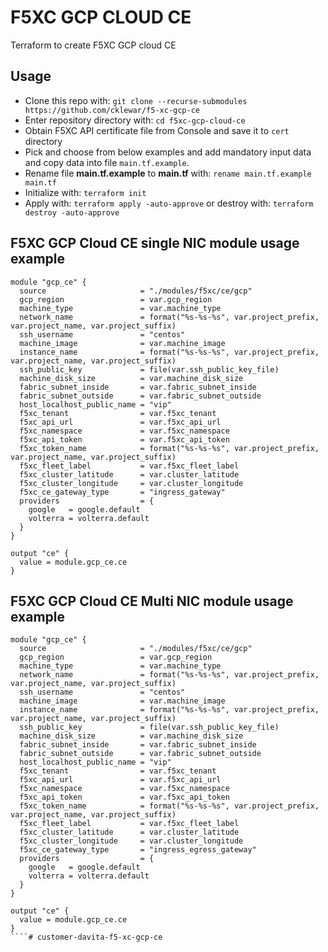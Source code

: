 # F5XC GCP CLOUD CE

Terraform to create F5XC GCP cloud CE

## Usage

- Clone this repo with: `git clone --recurse-submodules https://github.com/cklewar/f5-xc-gcp-ce`
- Enter repository directory with: `cd f5xc-gcp-cloud-ce`
- Obtain F5XC API certificate file from Console and save it to `cert` directory
- Pick and choose from below examples and add mandatory input data and copy data into file `main.tf.example`.
- Rename file __main.tf.example__ to __main.tf__ with: `rename main.tf.example main.tf`
- Initialize with: `terraform init`
- Apply with: `terraform apply -auto-approve` or destroy with: `terraform destroy -auto-approve`

## F5XC GCP Cloud CE single NIC module usage example

````hcl
module "gcp_ce" {
  source                     = "./modules/f5xc/ce/gcp"
  gcp_region                 = var.gcp_region
  machine_type               = var.machine_type
  network_name               = format("%s-%s-%s", var.project_prefix, var.project_name, var.project_suffix)
  ssh_username               = "centos"
  machine_image              = var.machine_image
  instance_name              = format("%s-%s-%s", var.project_prefix, var.project_name, var.project_suffix)
  ssh_public_key             = file(var.ssh_public_key_file)
  machine_disk_size          = var.machine_disk_size
  fabric_subnet_inside       = var.fabric_subnet_inside
  fabric_subnet_outside      = var.fabric_subnet_outside
  host_localhost_public_name = "vip"
  f5xc_tenant                = var.f5xc_tenant
  f5xc_api_url               = var.f5xc_api_url
  f5xc_namespace             = var.f5xc_namespace
  f5xc_api_token             = var.f5xc_api_token
  f5xc_token_name            = format("%s-%s-%s", var.project_prefix, var.project_name, var.project_suffix)
  f5xc_fleet_label           = var.f5xc_fleet_label
  f5xc_cluster_latitude      = var.cluster_latitude
  f5xc_cluster_longitude     = var.cluster_longitude
  f5xc_ce_gateway_type       = "ingress_gateway"
  providers                  = {
    google   = google.default
    volterra = volterra.default
  }
}

output "ce" {
  value = module.gcp_ce.ce
}
````

## F5XC GCP Cloud CE Multi NIC module usage example

````hcl
module "gcp_ce" {
  source                     = "./modules/f5xc/ce/gcp"
  gcp_region                 = var.gcp_region
  machine_type               = var.machine_type
  network_name               = format("%s-%s-%s", var.project_prefix, var.project_name, var.project_suffix)
  ssh_username               = "centos"
  machine_image              = var.machine_image
  instance_name              = format("%s-%s-%s", var.project_prefix, var.project_name, var.project_suffix)
  ssh_public_key             = file(var.ssh_public_key_file)
  machine_disk_size          = var.machine_disk_size
  fabric_subnet_inside       = var.fabric_subnet_inside
  fabric_subnet_outside      = var.fabric_subnet_outside
  host_localhost_public_name = "vip"
  f5xc_tenant                = var.f5xc_tenant
  f5xc_api_url               = var.f5xc_api_url
  f5xc_namespace             = var.f5xc_namespace
  f5xc_api_token             = var.f5xc_api_token
  f5xc_token_name            = format("%s-%s-%s", var.project_prefix, var.project_name, var.project_suffix)
  f5xc_fleet_label           = var.f5xc_fleet_label
  f5xc_cluster_latitude      = var.cluster_latitude
  f5xc_cluster_longitude     = var.cluster_longitude
  f5xc_ce_gateway_type       = "ingress_egress_gateway"
  providers                  = {
    google   = google.default
    volterra = volterra.default
  }
}

output "ce" {
  value = module.gcp_ce.ce
}
````# customer-davita-f5-xc-gcp-ce
